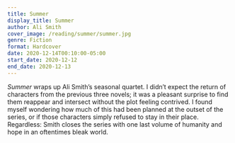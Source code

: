 ```yaml
---
title: Summer
display_title: Summer
author: Ali Smith
cover_image: /reading/summer/summer.jpg
genre: Fiction
format: Hardcover
date: 2020-12-14T00:10:00-05:00
start_date: 2020-12-12
end_date: 2020-12-13
---
```


*Summer* wraps up Ali Smith’s seasonal quartet. I didn’t expect the return of characters from the previous three novels; it was a pleasant surprise to find them reappear and intersect without the plot feeling contrived. I found myself wondering how much of this had been planned at the outset of the series, or if those characters simply refused to stay in their place. Regardless: Smith closes the series with one last volume of humanity and hope in an oftentimes bleak world.

